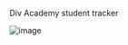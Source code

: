 Div Academy student tracker  

![image](https://user-images.githubusercontent.com/48824736/224715123-84d53f31-3810-4d81-beaf-287a64f59be3.png)
